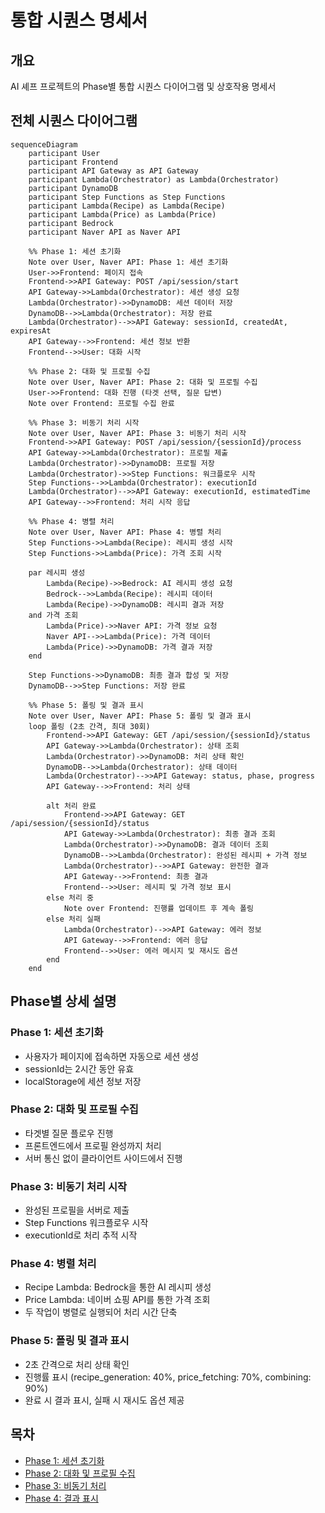 # 통합 시퀀스 명세서

## 개요
AI 셰프 프로젝트의 Phase별 통합 시퀀스 다이어그램 및 상호작용 명세서

## 전체 시퀀스 다이어그램

```mermaid
sequenceDiagram
    participant User
    participant Frontend
    participant API Gateway as API Gateway
    participant Lambda(Orchestrator) as Lambda(Orchestrator)
    participant DynamoDB
    participant Step Functions as Step Functions
    participant Lambda(Recipe) as Lambda(Recipe)
    participant Lambda(Price) as Lambda(Price)
    participant Bedrock
    participant Naver API as Naver API

    %% Phase 1: 세션 초기화
    Note over User, Naver API: Phase 1: 세션 초기화
    User->>Frontend: 페이지 접속
    Frontend->>API Gateway: POST /api/session/start
    API Gateway->>Lambda(Orchestrator): 세션 생성 요청
    Lambda(Orchestrator)->>DynamoDB: 세션 데이터 저장
    DynamoDB-->>Lambda(Orchestrator): 저장 완료
    Lambda(Orchestrator)-->>API Gateway: sessionId, createdAt, expiresAt
    API Gateway-->>Frontend: 세션 정보 반환
    Frontend-->>User: 대화 시작

    %% Phase 2: 대화 및 프로필 수집
    Note over User, Naver API: Phase 2: 대화 및 프로필 수집
    User->>Frontend: 대화 진행 (타겟 선택, 질문 답변)
    Note over Frontend: 프로필 수집 완료

    %% Phase 3: 비동기 처리 시작
    Note over User, Naver API: Phase 3: 비동기 처리 시작
    Frontend->>API Gateway: POST /api/session/{sessionId}/process
    API Gateway->>Lambda(Orchestrator): 프로필 제출
    Lambda(Orchestrator)->>DynamoDB: 프로필 저장
    Lambda(Orchestrator)->>Step Functions: 워크플로우 시작
    Step Functions-->>Lambda(Orchestrator): executionId
    Lambda(Orchestrator)-->>API Gateway: executionId, estimatedTime
    API Gateway-->>Frontend: 처리 시작 응답

    %% Phase 4: 병렬 처리
    Note over User, Naver API: Phase 4: 병렬 처리
    Step Functions->>Lambda(Recipe): 레시피 생성 시작
    Step Functions->>Lambda(Price): 가격 조회 시작
    
    par 레시피 생성
        Lambda(Recipe)->>Bedrock: AI 레시피 생성 요청
        Bedrock-->>Lambda(Recipe): 레시피 데이터
        Lambda(Recipe)->>DynamoDB: 레시피 결과 저장
    and 가격 조회
        Lambda(Price)->>Naver API: 가격 정보 요청
        Naver API-->>Lambda(Price): 가격 데이터
        Lambda(Price)->>DynamoDB: 가격 결과 저장
    end

    Step Functions->>DynamoDB: 최종 결과 합성 및 저장
    DynamoDB-->>Step Functions: 저장 완료

    %% Phase 5: 폴링 및 결과 표시
    Note over User, Naver API: Phase 5: 폴링 및 결과 표시
    loop 폴링 (2초 간격, 최대 30회)
        Frontend->>API Gateway: GET /api/session/{sessionId}/status
        API Gateway->>Lambda(Orchestrator): 상태 조회
        Lambda(Orchestrator)->>DynamoDB: 처리 상태 확인
        DynamoDB-->>Lambda(Orchestrator): 상태 데이터
        Lambda(Orchestrator)-->>API Gateway: status, phase, progress
        API Gateway-->>Frontend: 처리 상태
        
        alt 처리 완료
            Frontend->>API Gateway: GET /api/session/{sessionId}/status
            API Gateway->>Lambda(Orchestrator): 최종 결과 조회
            Lambda(Orchestrator)->>DynamoDB: 결과 데이터 조회
            DynamoDB-->>Lambda(Orchestrator): 완성된 레시피 + 가격 정보
            Lambda(Orchestrator)-->>API Gateway: 완전한 결과
            API Gateway-->>Frontend: 최종 결과
            Frontend-->>User: 레시피 및 가격 정보 표시
        else 처리 중
            Note over Frontend: 진행률 업데이트 후 계속 폴링
        else 처리 실패
            Lambda(Orchestrator)-->>API Gateway: 에러 정보
            API Gateway-->>Frontend: 에러 응답
            Frontend-->>User: 에러 메시지 및 재시도 옵션
        end
    end
```

## Phase별 상세 설명

### Phase 1: 세션 초기화
- 사용자가 페이지에 접속하면 자동으로 세션 생성
- sessionId는 2시간 동안 유효
- localStorage에 세션 정보 저장

### Phase 2: 대화 및 프로필 수집  
- 타겟별 질문 플로우 진행
- 프론트엔드에서 프로필 완성까지 처리
- 서버 통신 없이 클라이언트 사이드에서 진행

### Phase 3: 비동기 처리 시작
- 완성된 프로필을 서버로 제출
- Step Functions 워크플로우 시작
- executionId로 처리 추적 시작

### Phase 4: 병렬 처리
- Recipe Lambda: Bedrock을 통한 AI 레시피 생성
- Price Lambda: 네이버 쇼핑 API를 통한 가격 조회
- 두 작업이 병렬로 실행되어 처리 시간 단축

### Phase 5: 폴링 및 결과 표시
- 2초 간격으로 처리 상태 확인
- 진행률 표시 (recipe_generation: 40%, price_fetching: 70%, combining: 90%)
- 완료 시 결과 표시, 실패 시 재시도 옵션 제공

## 목차
- [Phase 1: 세션 초기화](#phase-1-세션-초기화)
- [Phase 2: 대화 및 프로필 수집](#phase-2-대화-및-프로필-수집)
- [Phase 3: 비동기 처리](#phase-3-비동기-처리)
- [Phase 4: 결과 표시](#phase-4-결과-표시)
